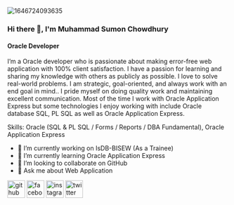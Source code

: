 ![1646724093635](https://github.com/Sumon1273347/Sumon1273347/assets/146906768/debc7098-7823-443a-8c97-c0ade2eb4556)


### Hi there 👋, I'm Muhammad Sumon Chowdhury
#### Oracle Developer

I’m a Oracle developer who is passionate about making error-free web application with 100% client satisfaction. I have a passion for learning and sharing my knowledge with others as publicly as possible. I love to solve real-world problems. I am strategic, goal-oriented, and always work with an end goal in mind.. I pride myself on doing quality work and maintaining excellent communication. Most of the time I work with Oracle Application Express but some technologies I enjoy working with include Oracle database SQL, PL SQL  as well as Oracle Application Express.

Skills: Oracle (SQL & PL SQL / Forms / Reports / DBA Fundamental),  Oracle Application Express

- 🔭 I’m currently working on IsDB-BISEW (As a Trainee) 
- 🌱 I’m currently learning Oracle Application Express 
- 👯 I’m looking to collaborate on GitHub 
- 💬 Ask me about Web Application 


[<img src='https://cdn.jsdelivr.net/npm/simple-icons@3.0.1/icons/github.svg' alt='github' height='40'>](https://github.com/https://github.com/Sumon1273347)  [<img src='https://cdn.jsdelivr.net/npm/simple-icons@3.0.1/icons/facebook.svg' alt='facebook' height='40'>](https://www.facebook.com/https://www.facebook.com/sumon.chowdhury.3766952/)  [<img src='https://cdn.jsdelivr.net/npm/simple-icons@3.0.1/icons/instagram.svg' alt='instagram' height='40'>](https://www.instagram.com/https://www.instagram.com/muhammadzayed514030/)  [<img src='https://cdn.jsdelivr.net/npm/simple-icons@3.0.1/icons/twitter.svg' alt='twitter' height='40'>](https://twitter.com/https://twitter.com/Muhamma36193807)  



